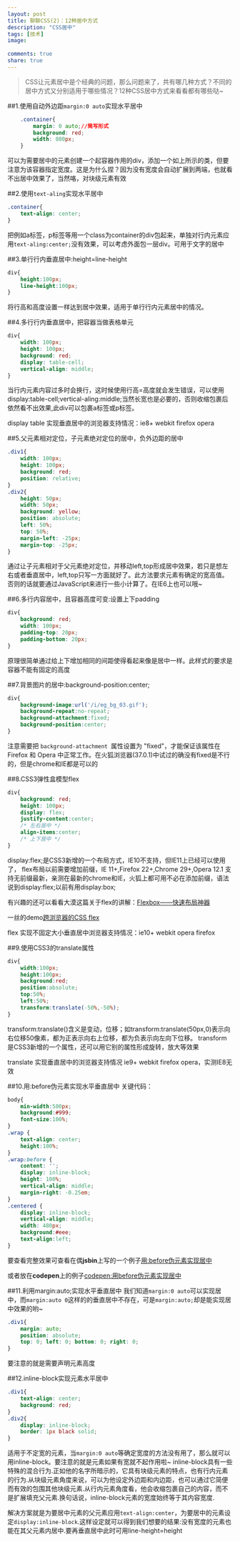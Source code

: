 ```yaml
---
layout: post
title: 聊聊CSS(2)：12种居中方式
description: "CSS居中"
tags: [技术]
image:
  
comments: true
share: true
---
```


> CSS让元素居中是个经典的问题，那么问题来了，共有哪几种方式？不同的居中方式又分别适用于哪些情况？12种CSS居中方式来看看都有哪些哒~

##1.使用自动外边距`margin:0 auto`实现水平居中

```css
	.container{
		margin: 0 auto;//简写形式
		background: red;
		width: 800px;
	}
```

<!--more-->

可以为需要居中的元素创建一个起容器作用的div，添加一个如上所示的类，但要注意为该容器指定宽度。这是为什么捏？因为没有宽度会自动扩展到两端，也就看不出居中效果了，当然咯，对块级元素有效

##2.使用`text-aling`实现水平居中

```css
.container{
	text-align: center;
}
```

把例如a标签，p标签等用一个class为container的div包起来，单独对行内元素应用`text-aling:center;`没有效果，可以考虑外面包一层div。可用于文字的居中

##3.单行行内垂直居中:height=line-height

```css
div{
	height:100px;
	line-height:100px;
}
```

将行高和高度设置一样达到居中效果，适用于单行行内元素居中的情况。

##4.多行行内垂直居中，把容器当做表格单元

```css
div{
	width: 100px;
	height: 100px;
	background: red;
	display: table-cell;
	vertical-align: middle;
}
```

当行内元素内容过多时会换行，这时候使用行高=高度就会发生错误，可以使用display:table-cell;vertical-aling:middle;当然长宽也是必要的，否则收缩包裹后依然看不出效果,此div可以包裹a标签或p标签。

display table 实现垂直居中的浏览器支持情况：ie8+ webkit firefox opera

##5.父元素相对定位，子元素绝对定位的居中，负外边距的居中

```css
.div1{
	width: 100px;
	height: 100px;
	background: red;
	position: relative;
}
.div2{
	height: 50px;
	width: 50px;
	background: yellow;
	position: absolute;
	left: 50%;
	top: 50%;
	margin-left: -25px;
	margin-top: -25px;
}
```

通过让子元素相对于父元素绝对定位，并移动left,top形成居中效果，若只是想左右或者垂直居中，left,top只写一方面就好了。此方法要求元素有确定的宽高值。否则的话就要通过JavaScript来进行一些小计算了。在IE6上也可以哦~

##6.多行内容居中，且容器高度可变:设置上下padding

```css
div{
	background: red;
	width: 100px;
	padding-top: 20px;
	padding-bottom: 20px;
}
```

原理很简单通过给上下增加相同的间距使得看起来像是居中一样。此样式的要求是容器不能有固定的高度

##7.背景图片的居中:background-position:center;

```css
div{ 
	background-image:url('/i/eg_bg_03.gif');
	background-repeat:no-repeat;
	background-attachment:fixed;
	background-position:center;
}
```

注意需要把 `background-attachment `属性设置为 "fixed"，才能保证该属性在 Firefox 和 Opera 中正常工作。在火狐浏览器(37.0.1)中试过的确没有fixed是不行的，但是chrome和IE都是可以的

##8.CSS3弹性盒模型flex

```css
div{ 
  	background: red;
	height: 100px;
	display: flex;
	justify-content:center;
	/* 左右居中 */
	align-items:center;
	/* 上下居中 */
}
```

display:flex;是CSS3新增的一个布局方式，IE10不支持，但IE11上已经可以使用了，
flex布局以前需要增加前缀，IE 11+,Firefox 22+,Chrome 29+,Opera 12.1 支持无前缀最新，亲测在最新的chrome和IE，火狐上都可用不必在添加前缀，语法说到display:flex;以前有用display:box;

有兴趣的还可以看看大漠这篇关于flex的讲解：[Flexbox——快速布局神器](http://www.w3cplus.com/css3/flexbox-basics.html)

一丝的demo[跨浏览器的CSS flex](http://jsbin.com/IPOyuPI/1)

flex 实现不固定大小垂直居中浏览器支持情况：ie10+ webkit opera firefox

##9.使用CSS3的translate属性

```css
div{
	width:100px;
	height:100px;
	background:red;
    position:absolute;
	top:50%;
	left:50%;
	transform:translate(-50%,-50%);
}
```

transform:translate()含义是变动，位移；如transform:translate(50px,0)表示向右位移50像素，都为正表示向右上位移，都为负表示向左向下位移。
transform是CSS3新增的一个属性，还可以用它别的属性形成旋转，放大等效果

translate 实现垂直居中的浏览器支持情况 ie9+ webkit firefox opera，实测IE8无效

##10.用:before伪元素实现水平垂直居中
关键代码：

```css
body{
    min-width:500px;
    background:#999;
    font-size:100%;
}
.wrap {
    text-align: center;
    height:100%;
}
.wrap:before {
    content: '';
    display: inline-block;
    height: 100%;
    vertical-align: middle;
    margin-right: -0.25em;
}
.centered {
    display: inline-block;
    vertical-align: middle;
    width: 480px;
    background:#eee;
    text-align:left;
}
```

要查看完整效果可查看在偶**jsbin**上写的一个例子[用:before伪元素实现居中](http://jsbin.com/sozaxalole/1/edit?html,css,output)

或者放在**codepen**上的例子[codepen:用before伪元素实现居中](http://codepen.io/anon/pen/vEwgvW)

##11.利用margin:auto;实现水平垂直居中
我们知道`margin:0 auto`可以实现居中，而`margin:auto 0`这样的的垂直居中不存在，可是`margin:auto;`却是能实现居中效果的哟~

```css
.div1{
	margin: auto;  
	position: absolute;  
	top: 0; left: 0; bottom: 0; right: 0;  
}
```

要注意的就是需要声明元素高度

##12.inline-block实现元素水平居中

```css
.div1{
    text-align: center;
    background: red;
}
.div2{
    display: inline-block;
    border: 1px black solid;
}
```
        
适用于不定宽的元素，当`margin:0 auto`等确定宽度的方法没有用了，那么就可以用inline-block。要注意的就是元素如果有宽就不起作用啦~
inline-block具有一些特殊的混合行为.正如他的名字所暗示的，它具有块级元素的特点，也有行内元素的行为.从块级元素角度来说，可以为他设定外边距和内边距，也可以通过它简便而有效的包围其他块级元素.从行内元素角度看，他会收缩包裹自己的内容，而不是扩展填充父元素.换句话说，inline-block元素的宽度始终等于其内容宽度.

解决方案就是为要居中元素的父元素应用`text-align:center`，为要居中的元素设定`display:inline-block`.这样设定就可以得到我们想要的结果:没有宽度的元素也能在其父元素内居中.要再垂直居中此时可用line-height=height